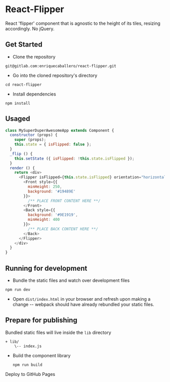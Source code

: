 
# React-Flipper

React 'flipper' component that is agnostic to the height of its tiles, resizing accordingly. No jQuery.

## Get Started
* Clone the repository
```
git@gitlab.com:enriquecaballero/react-flipper.git
```

* Go into the cloned repository's directory
```
cd react-flipper
```

* Install dependencies
```
npm install
```

## Usaged

```javascript
class MySuperDuperAwesomeApp extends Component {
  constructor (props) {
    super (props);
    this.state = { isFlipped: false };
  }
  _flip () {
    this.setState ({ isFlipped: !this.state.isFlipped });
  }
  render () {
    return <div>
      <Flipper isFlipped={this.state.isFlipped} orientation="horizontal">
        <Front style={{
          minHeight: 250,
          background: '#19489E'
        }}>
          /** PLACE FRONT CONTENT HERE **/
        </Front>
        <Back style={{
          background: '#9E1919',
          minHeight: 400
        }}>
          /** PLACE BACK CONTENT HERE **/
        </Back>
      </Flipper>
    </div>
  }
}

```

## Running for development
- Bundle the static files and watch over development files
```
npm run dev
```
- Open ```dist/index.html``` in your browser and refresh upon making a change -- webpack should have already rebundled your static files.

## Prepare for publishing
Bundled static files will live inside the ```lib``` directory
```
+ lib/
    \-- index.js
```

- Build the component library

  ```
  npm run build
  ```

Deploy to GitHub Pages

